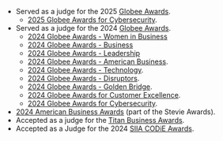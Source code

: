 - Served as a judge for the 2025 [Globee Awards](https://globeeawards.com).
  - [2025 Globee Awards for Cybersecurity](https://credential.globeeawards.com/6f832cc5-4cf7-4da1-8895-76058f529486#acc.eJbGBh7q).
- Served as a judge for the 2024 [Globee Awards](https://globeeawards.com).
  - [2024 Globee Awards - Women in Business](https://credential.globeeawards.com/0835ec52-e563-4450-b30f-b8318460bc07#gs.h9u5n7#acc.u6JAqE47)
  - [2024 Globee Awards - Business](https://credential.globeeawards.com/f824d6ed-ecaa-4167-b77b-28a954843ae9)
  - [2024 Globee Awards - Leadership](https://credential.globeeawards.com/0337fb7a-80f5-40bc-8699-c835c08e4e53#gs.foptg7)
  - [2024 Globee Awards - American Business](https://credential.globeeawards.com/5fc13d72-73fd-49b6-a4a3-98c8cfc5f67e#gs.a0pxdb).
  - [2024 Globee Awards - Technology](https://credential.globeeawards.com/7bdae446-600c-4ebc-a01f-760799e4aa46#gs.9lt4ci).
  - [2024 Globee Awards - Disruptors](https://credential.globeeawards.com/8c889137-d177-4b30-a276-5c6f5bf10e04#gs.9x241m).
  - [2024 Globee Awards - Golden Bridge](https://credential.globeeawards.com/a17f3e66-a8a5-461c-b3a9-1839ff0beffb#gs.8ct13k).
  - [2024 Globee Awards for Customer Excellence](https://credential.globeeawards.com/6d0ec856-011c-44f1-8270-dfd743427802#gs.8clb76).
  - [2024 Globee Awards for Cybersecurity](https://credential.globeeawards.com/d85bdcc4-c13a-4dcd-9639-d034eb124cc7).
- [2024 American Business Awards](https://stevieawards.com/ABA) (part of the Stevie Awards).
- Accepted as a judge for the [Titan Business Awards](https://www.titanawards.com/).
- Accepted as a Judge for the 2024 [SIIA CODiE Awards](https://siia.net/codie/).
